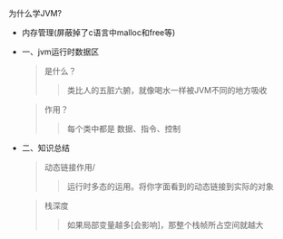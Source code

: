 为什么学JVM?
* 内存管理(屏蔽掉了c语言中malloc和free等)

* 一、jvm运行时数据区
    > 是什么？
    >>  类比人的五脏六腑，就像喝水一样被JVM不同的地方吸收
    
    > 作用？
    >> 每个类中都是  数据、指令、控制
    
    
    
    
    
* 二、知识总结
    > 动态链接作用/
    >> 运行时多态的运用。将你字面看到的动态链接到实际的对象
    
    > 栈深度
    >> 如果局部变量越多[会影响]，那整个栈帧所占空间就越大